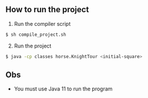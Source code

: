## How to run the project
1. Run the compiler script
```bash
$ sh compile_project.sh
```
2. Run the project
```bash
$ java -cp classes horse.KnightTour <initial-square>
```

## Obs
- You must use Java 11 to run the program